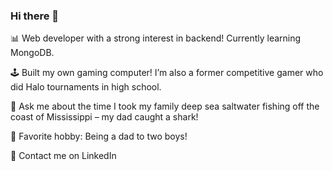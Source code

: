 ### Hi there 👋

📊 Web developer with a strong interest in backend! Currently learning MongoDB.

🕹️ Built my own gaming computer! I’m also a former competitive gamer who did Halo tournaments in high school.

🦈 Ask me about the time I took my family deep sea saltwater fishing off the coast of Mississippi – my dad caught a shark!

👶 Favorite hobby: Being a dad to two boys!

📲 Contact me on LinkedIn
